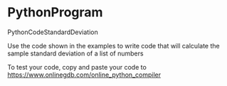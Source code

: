 # PythonProgram
PythonCodeStandardDeviation

Use the code shown in the examples to write code that will calculate the sample standard deviation of a list of numbers

To test your code, copy and paste your code to 
  https://www.onlinegdb.com/online_python_compiler
  
